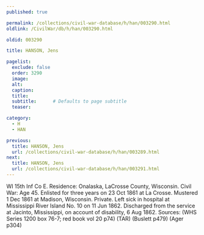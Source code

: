 ```yaml
---
published: true

permalink: /collections/civil-war-database/h/han/003290.html
oldlink: /CivilWar/db/h/han/003290.html

oldid: 003290

title: HANSON, Jens

pagelist:
  exclude: false
  order: 3290
  image: 
  alt:
  caption:
  title:
  subtitle:      # Defaults to page subtitle
  teaser:

category: 
  - H 
  - HAN

previous:
  title: HANSON, Jens
  url: /collections/civil-war-database/h/han/003289.html  
next:
  title: HANSON, Jens
  url: /collections/civil-war-database/h/han/003291.html   
---
```

WI 15th Inf Co E. Residence: Onalaska, LaCrosse County, Wisconsin. Civil War: Age 45. Enlisted for three years on 23 Oct 1861 at La Crosse. Mustered 1 Dec 1861 at Madison, Wisconsin. Private. Left sick in hospital at Mississippi River Island No. 10 on 11 Jun 1862. Discharged from the service at Jacinto, Mississippi, on account of disability, 6 Aug 1862. Sources: (WHS Series 1200 box 76-7; red book vol 20 p74) (TAR) (Buslett p479) (Ager p304)